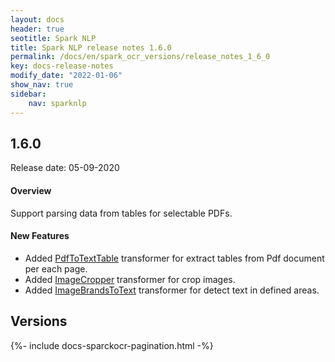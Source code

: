 ```yaml
---
layout: docs
header: true
seotitle: Spark NLP
title: Spark NLP release notes 1.6.0
permalink: /docs/en/spark_ocr_versions/release_notes_1_6_0
key: docs-release-notes
modify_date: "2022-01-06"
show_nav: true
sidebar:
    nav: sparknlp
---
```


<div class="h3-box" markdown="1">

## 1.6.0

Release date: 05-09-2020

#### Overview

Support parsing data from tables for selectable PDFs.


#### New Features

* Added [PdfToTextTable](ocr_pipeline_components#pdftotexttable) transformer for extract tables from Pdf document per each page.
* Added [ImageCropper](ocr_pipeline_components#imagecropper) transformer for crop images.
* Added [ImageBrandsToText](ocr_pipeline_components#imagebrandstotext) transformer for detect text in defined areas.


</div><div class="prev_ver h3-box" markdown="1">

## Versions

</div>
{%- include docs-sparckocr-pagination.html -%}